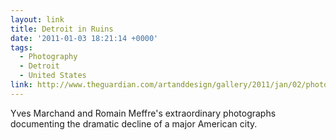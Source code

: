 ```yaml
---
layout: link
title: Detroit in Ruins
date: '2011-01-03 18:21:14 +0000'
tags:
  - Photography
  - Detroit
  - United States
link: http://www.theguardian.com/artanddesign/gallery/2011/jan/02/photography-detroit
---
```

Yves Marchand and Romain Meffre's extraordinary photographs documenting the dramatic decline of a major American city.